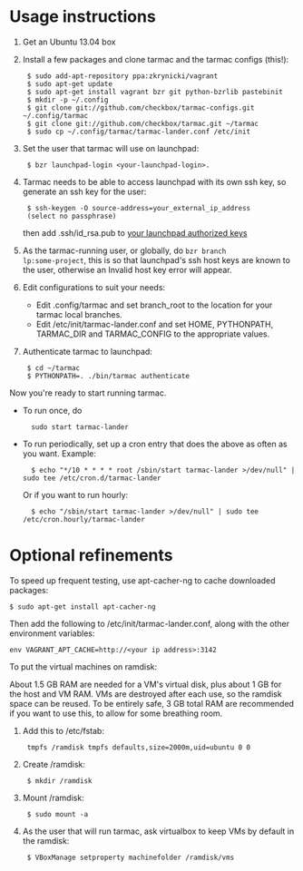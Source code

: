 Usage instructions
==================

1. Get an Ubuntu 13.04 box
2. Install a few packages and clone tarmac and the tarmac configs (this!):

        $ sudo add-apt-repository ppa:zkrynicki/vagrant
        $ sudo apt-get update
        $ sudo apt-get install vagrant bzr git python-bzrlib pastebinit
        $ mkdir -p ~/.config
        $ git clone git://github.com/checkbox/tarmac-configs.git ~/.config/tarmac
        $ git clone git://github.com/checkbox/tarmac.git ~/tarmac
        $ sudo cp ~/.config/tarmac/tarmac-lander.conf /etc/init

4. Set the user that tarmac will use on launchpad:

        $ bzr launchpad-login <your-launchpad-login>. 

5. Tarmac needs to be able to access launchpad with its own ssh key, so generate
   an ssh key for the user:

        $ ssh-keygen -O source-address=your_external_ip_address
        (select no passphrase)
   then add .ssh/id_rsa.pub to [your launchpad authorized keys](https://launchpad.net/~/+editsshkeys)

6. As the tarmac-running user, or globally, do <code>bzr branch lp:some-project</code>, this is so that
   launchpad's ssh host keys are known to the user, otherwise an Invalid host key error will appear.
 
7. Edit configurations to suit your needs:

    * Edit .config/tarmac and set branch_root to the location for your 
      tarmac local branches.
    * Edit /etc/init/tarmac-lander.conf and set HOME, PYTHONPATH, TARMAC_DIR
      and TARMAC_CONFIG to the appropriate values.

8. Authenticate tarmac to launchpad:

        $ cd ~/tarmac
        $ PYTHONPATH=. ./bin/tarmac authenticate

Now you're ready to start running tarmac.  

* To run once, do

        sudo start tarmac-lander

* To run periodically, set up a cron entry that does the above as often as you want. Example:

        $ echo "*/10 * * * * root /sbin/start tarmac-lander >/dev/null" | sudo tee /etc/cron.d/tarmac-lander

    Or if you want to run hourly:

        $ echo "/sbin/start tarmac-lander >/dev/null" | sudo tee /etc/cron.hourly/tarmac-lander

Optional refinements
====================

To speed up frequent testing, use apt-cacher-ng to cache downloaded packages:

    $ sudo apt-get install apt-cacher-ng

Then add the following to /etc/init/tarmac-lander.conf, along with the other
environment variables:

    env VAGRANT_APT_CACHE=http://<your ip address>:3142

To put the virtual machines on ramdisk:

About 1.5 GB RAM are needed for a VM's virtual disk, plus about 1 GB for the
host and VM RAM. VMs are destroyed after each use, so the ramdisk space can be
reused. To be entirely safe, 3 GB total RAM are recommended if you want to use
this, to allow for some breathing room.

1. Add this to /etc/fstab:

        tmpfs /ramdisk tmpfs defaults,size=2000m,uid=ubuntu 0 0

2. Create /ramdisk:

        $ mkdir /ramdisk

3. Mount /ramdisk:

        $ sudo mount -a

5. As the user that will run tarmac, ask virtualbox to keep VMs by default in
   the ramdisk:

        $ VBoxManage setproperty machinefolder /ramdisk/vms

